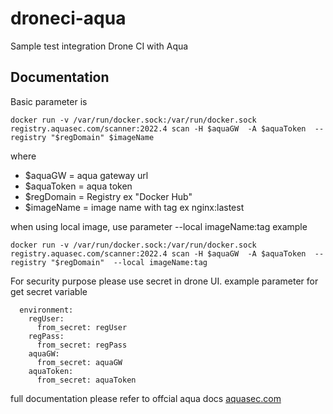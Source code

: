 # droneci-aqua
Sample test integration Drone CI with Aqua

## Documentation

Basic parameter is 
```
docker run -v /var/run/docker.sock:/var/run/docker.sock registry.aquasec.com/scanner:2022.4 scan -H $aquaGW  -A $aquaToken  --registry "$regDomain" $imageName 
```
where 

- $aquaGW = aqua gateway url
- $aquaToken = aqua token
- $regDomain = Registry ex "Docker Hub" 
- $imageName = image name with tag ex nginx:lastest

when using local image, use parameter  --local imageName:tag
example
```
docker run -v /var/run/docker.sock:/var/run/docker.sock registry.aquasec.com/scanner:2022.4 scan -H $aquaGW  -A $aquaToken  --registry "$regDomain"  --local imageName:tag
```

For security purpose please use secret in drone UI.
example parameter for get secret variable

```
  environment:
    regUser:
      from_secret: regUser
    regPass:
      from_secret: regPass
    aquaGW:
      from_secret: aquaGW
    aquaToken:
      from_secret: aquaToken
```

full documentation please refer to offcial aqua docs
[aquasec.com](https://support.aquasec.com/support/solutions/articles/16000120206-scanner-command-line-interface)

